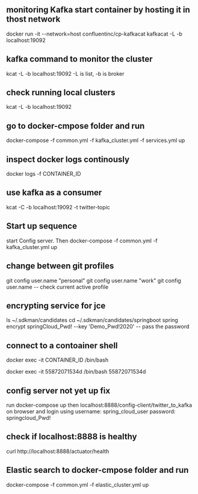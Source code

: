 ## monitoring Kafka start container by hosting it in thost network
docker run -it --network=host confluentinc/cp-kafkacat kafkacat -L -b localhost:19092
## kafka command to monitor the cluster 
kcat -L -b localhost:19092 -L is list, -b is broker

## check running local clusters
kcat -L -b localhost:19092

## go to docker-cmpose folder and run
docker-compose -f common.yml -f kafka_cluster.yml -f services.yml up

## inspect docker logs continously
docker logs -f CONTAINER_ID

## use kafka as a consumer
kcat -C -b localhost:19092 -t twitter-topic


## Start up sequence
start Config server. Then docker-compose -f common.yml -f kafka_cluster.yml up

## change between git profiles
git config user.name "personal"
git config user.name "work"
git config user.name -- check current active profile

## encrypting service for jce
ls ~/.sdkman/candidates
cd ~/.sdkman/candidates/springboot
spring encrypt springCloud_Pwd! --key 'Demo_Pwd!2020' -- pass the password

## connect to a contoainer shell
docker exec -it CONTAINER_ID /bin/bash

docker exec -it 55872071534d /bin/bash
55872071534d

## config server not yet up fix
run docker-compose up then  localhost:8888/config-client/twitter_to_kafka on browser and login using username: spring_cloud_user password: springcloud_Pwd!

## check if localhost:8888 is healthy
curl http://localhost:8888/actuator/health

## Elastic search to docker-cmpose folder and run
docker-compose -f common.yml -f elastic_cluster.yml up